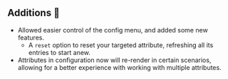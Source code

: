 ## Additions 🍎
- Allowed easier control of the config menu, and added some new features.
  - A `reset` option to reset your targeted attribute, refreshing all its entries to start anew.
- Attributes in configuration now will re-render in certain scenarios, allowing for a better experience with working with multiple attributes.